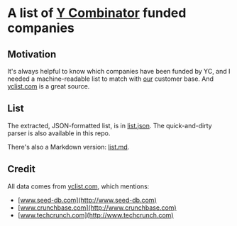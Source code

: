 # A list of [Y Combinator](https://www.ycombinator.com/) funded companies

## Motivation

It's always helpful to know which companies have been funded by YC, and I needed
a machine-readable list to match with [our](https://luckymarmot.com/paw)
customer base. And [yclist.com](http://yclist.com/) is a great source.

## List

The extracted, JSON-formatted list, is in [list.json](list.json). The
quick-and-dirty parser is also available in this repo.

There's also a Markdown version: [list.md](list.md).

## Credit

All data comes from [yclist.com](http://yclist.com/), which mentions:

* [www.seed-db.com](http://www.seed-db.com)
* [www.crunchbase.com](http://www.crunchbase.com)
* [www.techcrunch.com](http://www.techcrunch.com)
